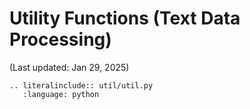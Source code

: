 # Utility Functions (Text Data Processing)

(Last updated: Jan 29, 2025)

```{eval-rst}
.. literalinclude:: util/util.py
   :language: python